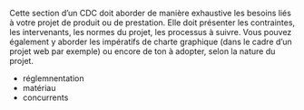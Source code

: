 Cette section d’un CDC doit aborder de manière exhaustive les besoins liés à votre projet de produit ou de prestation. 
Elle doit présenter les contraintes, les intervenants, les normes du projet, les processus à suivre. Vous pouvez également
y aborder les impératifs de charte graphique (dans le cadre d’un projet web par exemple) ou encore de ton à adopter, selon la 
nature du projet.


- réglemnentation
- matériau
- concurrents
